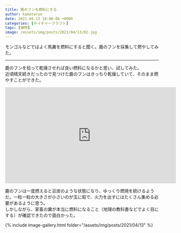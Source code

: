 ```yaml
---
title: 鹿のフンを燃料にする
author: kamataryo
date: 2021-04-13 10:00:00 +0900
categories: [ネイチャークラフト]
tags: [植物]
image: /assets/img/posts/2021/04/13/02.jpg
---
```


モンゴルなどではよく馬糞を燃料にすると聞く。鹿のフンを採集して燃やしてみた。

---

鹿のフンを拾って乾燥させれば良い燃料になるかと思い、試してみた。  
近頃晴天続きだったので見つけた鹿のフンはきっちり乾燥していて、そのまま燃やすことができた。

<iframe width="560" height="315" src="https://www.youtube.com/embed/ulq3pQrwPCw" title="YouTube video player" frameborder="0" allow="accelerometer; autoplay; clipboard-write; encrypted-media; gyroscope; picture-in-picture" allowfullscreen></iframe>

鹿のフンは一度燃えると豆炭のような状態になり、ゆっくり燃焼を続けるようだ。一粒一粒の大きさが小さいのが玉に瑕で、火力を出すにはたくさん集める必要があるように思う。  
しかしながら、家畜の糞が本当に燃料になること（地理の教科書などでよく目にする）が確認できたので面白かった。

{% include image-gallery.html folder="/assets/img/posts/2021/04/13" %}
